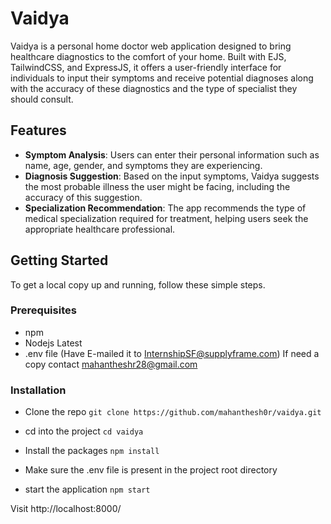 # Vaidya

Vaidya is a personal home doctor web application designed to bring healthcare diagnostics to the comfort of your home. Built with EJS, TailwindCSS, and ExpressJS, it offers a user-friendly interface for individuals to input their symptoms and receive potential diagnoses along with the accuracy of these diagnostics and the type of specialist they should consult.

## Features

- **Symptom Analysis**: Users can enter their personal information such as name, age, gender, and symptoms they are experiencing.
- **Diagnosis Suggestion**: Based on the input symptoms, Vaidya suggests the most probable illness the user might be facing, including the accuracy of this suggestion.
- **Specialization Recommendation**: The app recommends the type of medical specialization required for treatment, helping users seek the appropriate healthcare professional.

## Getting Started

To get a local copy up and running, follow these simple steps.

### Prerequisites

- npm
- Nodejs Latest 
- .env file (Have E-mailed it to InternshipSF@supplyframe.com) If need a copy contact mahantheshr28@gmail.com

### Installation 

- Clone the repo
` git clone https://github.com/mahanthesh0r/vaidya.git `

- cd into the project 
` cd vaidya `

- Install the packages 
` npm install `

- Make sure the .env file is present in the project root directory

- start the application 
` npm start `

Visit http://localhost:8000/